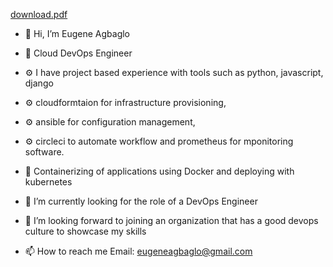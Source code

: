 [download.pdf](https://github.com/lowryel/lowryel/files/9446049/download.pdf)
- 👋 Hi, I’m Eugene Agbaglo
- 👀 Cloud DevOps Engineer
- ⚙ I have project based experience with tools such as python, javascript, django
- ⚙ cloudformtaion for infrastructure provisioning,
- ⚙ ansible for configuration management,
- ⚙ circleci to automate workflow and prometheus for mponitoring software.
- 🔧 Containerizing of applications using Docker and deploying with kubernetes

- 🌱 I’m currently looking for the role of a DevOps Engineer
- 💞️ I’m looking forward to joining an organization that has a good devops culture to showcase my skills
- 📫 How to reach me Email: eugeneagbaglo@gmail.com

<!---
lowryel/lowryel is a ✨ special ✨ repository because its `README.md` (this file) appears on your GitHub profile.
You can click the Preview link to take a look at your changes.
--->
